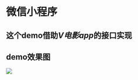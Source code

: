 # 微信小程序
## 这个demo借助*V电影app*的接口实现
## demo效果图
![](http://7xp7q7.com1.z0.glb.clouddn.com/image/wx/vvideo/recorder.gif)

